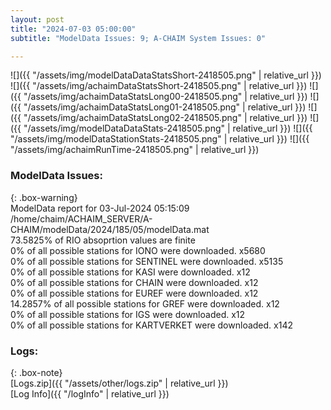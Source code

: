 ```yaml
---
layout: post
title: "2024-07-03 05:00:00"
subtitle: "ModelData Issues: 9; A-CHAIM System Issues: 0"

---
```


![]({{ "/assets/img/modelDataDataStatsShort-2418505.png" | relative_url }})
![]({{ "/assets/img/achaimDataStatsShort-2418505.png" | relative_url }})
![]({{ "/assets/img/achaimDataStatsLong00-2418505.png" | relative_url }})
![]({{ "/assets/img/achaimDataStatsLong01-2418505.png" | relative_url }})
![]({{ "/assets/img/achaimDataStatsLong02-2418505.png" | relative_url }})
![]({{ "/assets/img/modelDataDataStats-2418505.png" | relative_url }})
![]({{ "/assets/img/modelDataStationStats-2418505.png" | relative_url }})
![]({{ "/assets/img/achaimRunTime-2418505.png" | relative_url }})


### ModelData Issues:  
  
{: .box-warning}  
 ModelData report for 03-Jul-2024 05:15:09   
 /home/chaim/ACHAIM_SERVER/A-CHAIM/modelData/2024/185/05/modelData.mat   
 73.5825% of RIO absoprtion values are finite   
 0% of all possible stations for IONO were downloaded. x5680   
 0% of all possible stations for SENTINEL were downloaded. x5135   
 0% of all possible stations for KASI were downloaded. x12   
 0% of all possible stations for CHAIN were downloaded. x12   
 0% of all possible stations for EUREF were downloaded. x12   
 14.2857% of all possible stations for GREF were downloaded. x12   
 0% of all possible stations for IGS were downloaded. x12   
 0% of all possible stations for KARTVERKET were downloaded. x142   
  


### Logs:  
  
{: .box-note}  
[Logs.zip]({{ "/assets/other/logs.zip" | relative_url }})  
[Log Info]({{ "/logInfo" | relative_url }})  
